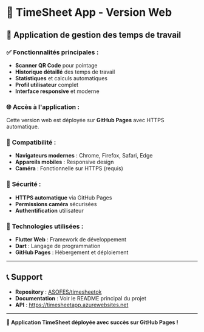 # 📱 TimeSheet App - Version Web

## 🎯 **Application de gestion des temps de travail**

### ✅ **Fonctionnalités principales :**
- **Scanner QR Code** pour pointage
- **Historique détaillé** des temps de travail
- **Statistiques** et calculs automatiques
- **Profil utilisateur** complet
- **Interface responsive** et moderne

### 🌐 **Accès à l'application :**
Cette version web est déployée sur **GitHub Pages** avec HTTPS automatique.

### 📱 **Compatibilité :**
- **Navigateurs modernes** : Chrome, Firefox, Safari, Edge
- **Appareils mobiles** : Responsive design
- **Caméra** : Fonctionnelle sur HTTPS (requis)

### 🔐 **Sécurité :**
- **HTTPS automatique** via GitHub Pages
- **Permissions caméra** sécurisées
- **Authentification** utilisateur

### 🚀 **Technologies utilisées :**
- **Flutter Web** : Framework de développement
- **Dart** : Langage de programmation
- **GitHub Pages** : Hébergement et déploiement

---

## 📞 **Support**

- **Repository** : [ASOFES/timesheetok](https://github.com/ASOFES/timesheetok)
- **Documentation** : Voir le README principal du projet
- **API** : https://timesheetapp.azurewebsites.net

---

**🎉 Application TimeSheet déployée avec succès sur GitHub Pages !**
